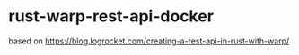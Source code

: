 # rust-warp-rest-api-docker

based on https://blog.logrocket.com/creating-a-rest-api-in-rust-with-warp/
